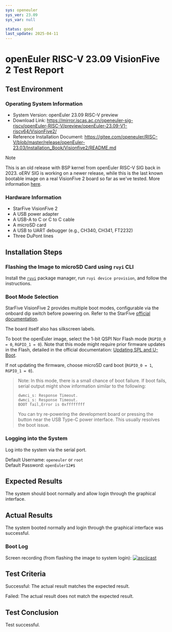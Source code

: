 ```yaml
---
sys: openeuler
sys_ver: 23.09
sys_var: null

status: good
last_update: 2025-04-11
---
```


# openEuler RISC-V 23.09 VisionFive 2 Test Report

## Test Environment

### Operating System Information

- System Version: openEuler 23.09 RISC-V preview
- Download Link: https://mirror.iscas.ac.cn/openeuler-sig-riscv/openEuler-RISC-V/preview/openEuler-23.09-V1-riscv64/VisionFive2/
- Reference Installation Document: https://gitee.com/openeuler/RISC-V/blob/master/release/openEuler-23.03/Installation_Book/Visionfive2/README.md

> [!NOTE]
> This is an old release with BSP kernel from openEuler RISC-V SIG back in 2023.
> oERV SIG is working on a newer release, while this is the last known bootable image on a real VisionFive 2 board so far as we've tested.
> More information [here](https://github.com/ruyisdk/support-matrix/issues/228#issuecomment-2785789283).

### Hardware Information

- StarFive VisionFive 2
- A USB power adapter
- A USB-A to C or C to C cable
- A microSD card
- A USB to UART debugger (e.g., CH340, CH341, FT2232)
- Three DuPont lines

## Installation Steps

### Flashing the Image to microSD Card using `ruyi` CLI

Install the [`ruyi`](https://github.com/ruyisdk/ruyi) package manager, run `ruyi device provision`, and follow the instructions.

### Boot Mode Selection

StarFive VisionFive 2 provides multiple boot modes, configurable via the onboard dip switch before powering on. Refer to the StarFive [official documentation](https://doc.rvspace.org/VisionFive2/Quick_Start_Guide/VisionFive2_SDK_QSG/boot_mode_settings.html).

The board itself also has silkscreen labels.

To boot the openEuler image, select the 1-bit QSPI Nor Flash mode (`RGPIO_0 = 0`, `RGPIO_1 = 0`). Note that this mode might require prior firmware updates in the Flash, detailed in the official documentation: [Updating SPL and U-Boot](https://doc.rvspace.org/VisionFive2/Quick_Start_Guide/VisionFive2_QSG/spl_u_boot_0.html).

If not updating the firmware, choose microSD card boot (`RGPIO_0 = 1`, `RGPIO_1 = 0`).

> Note: In this mode, there is a small chance of boot failure. If boot fails, serial output might show information similar to the following:
>
> ```log
>dwmci_s: Response Timeout.                                                                                            
>dwmci_s: Response Timeout.                                                                                            
>BOOT fail,Error is 0xffffffff
>```
>
> You can try re-powering the development board or pressing the button near the USB Type-C power interface. This usually resolves the boot issue.

### Logging into the System

Log into the system via the serial port.

Default Username: `openeuler` or `root`  
Default Password: `openEuler12#$`

## Expected Results

The system should boot normally and allow login through the graphical interface.

## Actual Results

The system booted normally and login through the graphical interface was successful.

### Boot Log

Screen recording (from flashing the image to system login):
[![asciicast](https://asciinema.org/a/A3KitOgctHGhyUvkUd2a8LwsH.svg)](https://asciinema.org/a/A3KitOgctHGhyUvkUd2a8LwsH)

## Test Criteria

Successful: The actual result matches the expected result.

Failed: The actual result does not match the expected result.

## Test Conclusion

Test successful.
